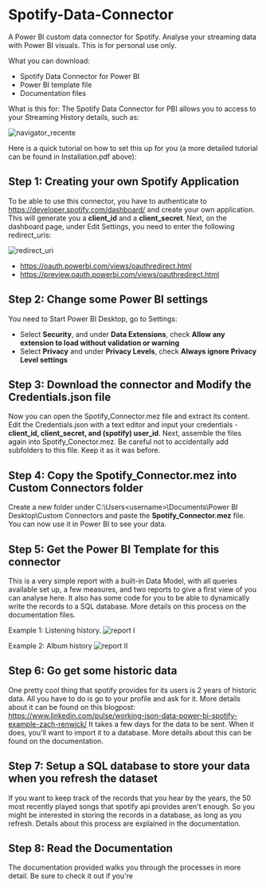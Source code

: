 # Spotify-Data-Connector
A Power BI custom data connector for Spotify.
Analyse your streaming data with Power BI visuals.
This is for personal use only.

What you can download:

- Spotify Data Connector for Power BI
- Power BI template file
- Documentation files

What is this for:
The Spotify Data Connector for PBI allows you to access to your Streaming History details, such as:

![navigator_recente](https://user-images.githubusercontent.com/34665357/97598759-331fa980-19ff-11eb-8514-12ade2c94b98.PNG)


Here is a quick tutorial on how to set this up for you (a more detailed tutorial can be found in Installation.pdf above):

## Step 1: Creating your own Spotify Application
To be able to use this connector, you have to authenticate to https://developer.spotify.com/dashboard/ and create your own application. This will generate you a **client_id** and a **client_secret**. Next, on the dashboard page, under Edit Settings, you need to enter the following redirect_uris:

![redirect_uri](https://user-images.githubusercontent.com/34665357/70648011-1c832f00-1c42-11ea-96cc-017bd348b1ad.png)

- https://oauth.powerbi.com/views/oauthredirect.html
- https://preview.oauth.powerbi.com/views/oauthredirect.html

## Step 2: Change some Power BI settings
You need to Start Power BI Desktop, go to Settings:
- Select **Security**, and under **Data Extensions**, check **Allow any extension to load without validation or warning**
- Select **Privacy** and under **Privacy Levels**, check **Always ignore Privacy Level settings**

## Step 3: Download the connector and Modify the Credentials.json file
Now you can open the Spotify_Connector.mez file and extract its content. Edit the Credentials.json with a text editor and input your credentials - **client_id, client_secret, and (spotify) user_id**.
Next, assemble the files again into Spotify_Conector.mez. Be careful not to accidentally add subfolders to this file. Keep it as it was before.

## Step 4: Copy the Spotify_Connector.mez into Custom Connectors folder
Create a new folder under C:\Users\<username>\Documents\Power BI Desktop\Custom Connectors and paste the **Spotify_Connector.mez** file. You can now use it in Power BI to see your data.

## Step 5: Get the Power BI Template for this connector
This is a very simple report with a built-in Data Model, with all queries available set up, a few measures, and two reports to give a first view of you can analyse here.
It also has some code for you to be able to dynamically write the records to a SQL database. More details on this process on the documentation files.

Example 1: Listening history.
![report I](https://user-images.githubusercontent.com/34665357/70461416-823fb180-1ab0-11ea-95a1-b63586c5a4fb.png)

Example 2: Album history
![report II](https://user-images.githubusercontent.com/34665357/70930684-ac9fea80-202d-11ea-915e-5d2e7f8d8984.png)

## Step 6: Go get some historic data
One pretty cool thing that spotify provides for its users is 2 years of historic data. All you have to do is go to your profile and ask for it. More details about it can be found on this blogpost: https://www.linkedin.com/pulse/working-json-data-power-bi-spotify-example-zach-renwick/
It takes a few days for the data to be sent. When it does, you'll want to import it to a database. More details about this can be found on the documentation. 

## Step 7: Setup a SQL database to store your data when you refresh the dataset
If you want to keep track of the records that you hear by the years, the 50 most recently played songs that spotify api provides aren't enough. So you might be interested in storing the records in a database, as long as you refresh. Details about this process are explained in the documentation.

## Step 8: Read the Documentation
The documentation provided walks you through the processes in more detail. Be sure to check it out if you're
